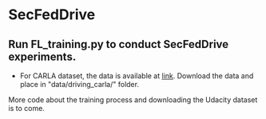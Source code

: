 # SecFedDrive

## Run FL_training.py to conduct SecFedDrive experiments.

* For CARLA dataset, the data is available at [link](https://vision.aioz.io/f/9091c519b3904a4695ab/?dl=1). Download the data and place in "data/driving_carla/" folder.

More code about the training process and downloading the Udacity dataset is to come.
